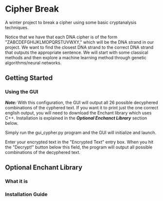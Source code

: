 # Cipher Break
A winter project to break a cipher using some basic cryptanalysis techniques.

Notice that we have that each DNA cipher is of the form "ZABCDEFGHIJKLMOPQRSTUVWXY," which will be the DNA strand in our project. We want to find the closest DNA strand to the correct DNA strand that outputs the appropriate sentence. We will start with some classical methods and then explore a machine learning method through genetic algorithms/neural networks.

## Getting Started

### Using the GUI 

***Note:*** With this configuration, the GUI will output all 26 possible decyphered combinations of the cyphered text. If you want it to print just the one correct english output, you will need to download the Enchant library which uses C++. Installation is explained in the ***Optional Enchanct Library*** section below. 

Simply run the gui_cypher.py program and the GUI will initialize and launch. 

Enter your encrypted text in the "Encrypted Text" entry box. When you hit the "Decrypt!" button below this field, the program will output all possible combinations of the decyphered text. 

## Optional Enchant Library

### What it is

### Installation Guide


